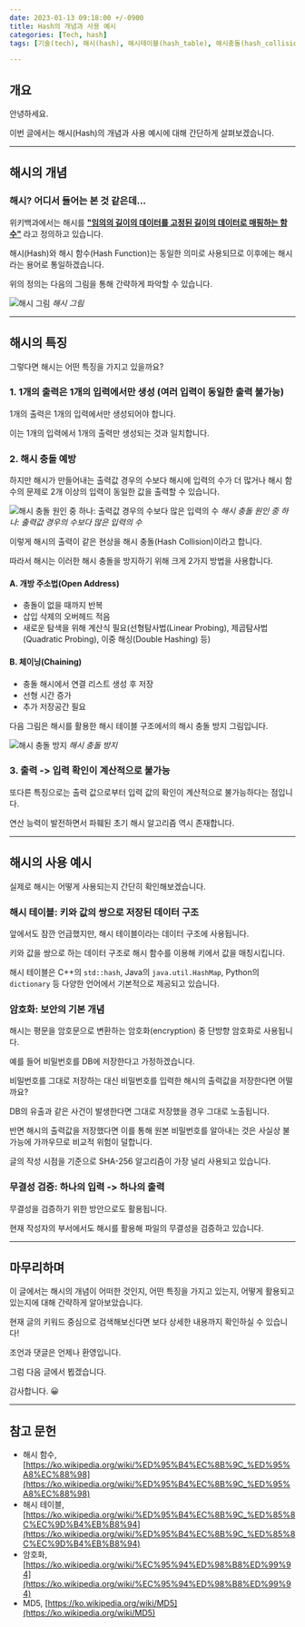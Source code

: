 ```yaml
---
date: 2023-01-13 09:18:00 +/-0900
title: Hash의 개념과 사용 예시
categories: [Tech, hash]
tags: [기술(tech), 해시(hash), 해시테이블(hash_table), 해시충돌(hash_collision), 보안(security), 무결성(integrity)]

---
```

## 개요
안녕하세요.

이번 글에서는 해시(Hash)의 개념과 사용 예시에 대해 간단하게 살펴보겠습니다. 

---
## 해시의 개념

### 해시? 어디서 들어는 본 것 같은데...

위키백과에서는 해시를 **<u>"임의의 길이의 데이터를 고정된 길이의 데이터로 매핑하는 함수"</u>** 라고 정의하고 있습니다.

해시(Hash)와 해시 함수(Hash Function)는 동일한 의미로 사용되므로 이후에는 해시라는 용어로 통일하겠습니다.

위의 정의는 다음의 그림을 통해 간략하게 파악할 수 있습니다.

![해시 그림](/assets/img/tech/1003/1003_hash_description.png)
_해시 그림_

---
## 해시의 특징

그렇다면 해시는 어떤 특징을 가지고 있을까요?

### 1. 1개의 출력은 1개의 입력에서만 생성 (여러 입력이 동일한 출력 불가능)

1개의 출력은 1개의 입력에서만 생성되어야 합니다.

이는 1개의 입력에서 1개의 출력만 생성되는 것과 일치합니다.

### 2. 해시 충돌 예방

하지만 해시가 만들어내는 출력값 경우의 수보다 해시에 입력의 수가 더 많거나 해시 함수의 문제로 2개 이상의 입력이 동일한 값을 출력할 수 있습니다.

![해시 충돌 원인 중 하나: 출력값 경우의 수보다 많은 입력의 수](/assets/img/tech/1003/1003_hash_cause_collision.png)
_해시 충돌 원인 중 하나: 출력값 경우의 수보다 많은 입력의 수_

이렇게 해시의 출력이 같은 현상을 해시 충돌(Hash Collision)이라고 합니다.

따라서 해시는 이러한 해시 충돌을 방지하기 위해 크게 2가지 방법을 사용합니다.

#### A. 개방 주소법(Open Address)

- 충돌이 없을 때까지 반복
- 삽입 삭제의 오버헤드 적음
- 새로운 탐색을 위해 계산식 필요(선형탐사법(Linear Probing), 제곱탐사법(Quadratic Probing), 이중 해싱(Double Hashing) 등)

#### B. 체이닝(Chaining)

- 충돌 해시에서 연결 리스트 생성 후 저장
- 선형 시간 증가
- 추가 저장공간 필요

다음 그림은 해시를 활용한 해시 테이블 구조에서의 해시 충돌 방지 그림입니다.

![해시 충돌 방지](/assets/img/tech/1003/1003_hash_collision.png)
_해시 충돌 방지_

### 3. 출력 -> 입력 확인이 계산적으로 불가능

또다른 특징으로는 출력 값으로부터 입력 값의 확인이 계산적으로 불가능하다는 점입니다.

연산 능력이 발전하면서 파훼된 초기 해시 알고리즘 역시 존재합니다.

---
## 해시의 사용 예시

실제로 해시는 어떻게 사용되는지 간단히 확인해보겠습니다.

### 해시 테이블: 키와 값의 쌍으로 저장된 데이터 구조

앞에서도 잠깐 언급했지만, 해시 테이블이라는 데이터 구조에 사용됩니다.

키와 값을 쌍으로 하는 데이터 구조로 해시 함수를 이용해 키에서 값을 매칭시킵니다.

해시 테이블은 C++의 ```std::hash```, Java의 ```java.util.HashMap```, Python의 ```dictionary``` 등 다양한 언어에서 기본적으로 제공되고 있습니다.

### 암호화: 보안의 기본 개념

해시는 평문을 암호문으로 변환하는 암호화(encryption) 중 단방향 암호화로 사용됩니다.

예를 들어 비밀번호를 DB에 저장한다고 가정하겠습니다.

비밀번호를 그대로 저장하는 대신 비밀번호를 입력한 해시의 출력값을 저장한다면 어떨까요?

DB의 유출과 같은 사건이 발생한다면 그대로 저장했을 경우 그대로 노출됩니다.

반면 해시의 출력값을 저장했다면 이를 통해 원본 비밀번호를 알아내는 것은 사실상 불가능에 가까우므로 비교적 위험이 덜합니다.

글의 작성 시점을 기준으로 SHA-256 알고리즘이 가장 널리 사용되고 있습니다.

### 무결성 검증: 하나의 입력 -> 하나의 출력

무결성을 검증하기 위한 방안으로도 활용됩니다.

현재 작성자의 부서에서도 해시를 활용해 파일의 무결성을 검증하고 있습니다.

---
## 마무리하며

이 글에서는 해시의 개념이 어떠한 것인지, 어떤 특징을 가지고 있는지, 어떻게 활용되고 있는지에 대해 간략하게 알아보았습니다.

현재 글의 키워드 중심으로 검색해보신다면 보다 상세한 내용까지 확인하실 수 있습니다!

조언과 댓글은 언제나 환영입니다.

그럼 다음 글에서 뵙겠습니다.

감사합니다. 😀

---
## 참고 문헌
- 해시 함수, [https://ko.wikipedia.org/wiki/%ED%95%B4%EC%8B%9C_%ED%95%A8%EC%88%98](https://ko.wikipedia.org/wiki/%ED%95%B4%EC%8B%9C_%ED%95%A8%EC%88%98)
- 해시 테이블, [https://ko.wikipedia.org/wiki/%ED%95%B4%EC%8B%9C_%ED%85%8C%EC%9D%B4%EB%B8%94](https://ko.wikipedia.org/wiki/%ED%95%B4%EC%8B%9C_%ED%85%8C%EC%9D%B4%EB%B8%94)
- 암호화, [https://ko.wikipedia.org/wiki/%EC%95%94%ED%98%B8%ED%99%94](https://ko.wikipedia.org/wiki/%EC%95%94%ED%98%B8%ED%99%94)
- MD5, [https://ko.wikipedia.org/wiki/MD5](https://ko.wikipedia.org/wiki/MD5)
